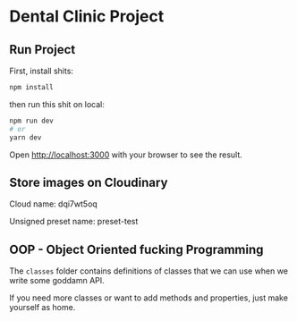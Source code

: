 # Dental Clinic Project


## Run Project

First, install shits:

```bash
npm install
```
then run this shit on local:

```bash
npm run dev
# or
yarn dev
```

Open [http://localhost:3000](http://localhost:3000) with your browser to see the result.

## Store images on Cloudinary
Cloud name: dqi7wt5oq

Unsigned preset name: preset-test

## OOP - Object Oriented fucking Programming

The `classes` folder contains definitions of classes that we can use when we write some goddamn API.

If you need more classes or want to add methods and properties, just make yourself as home.
